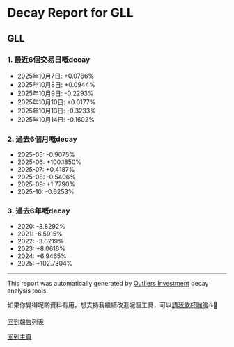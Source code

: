 # Decay Report for GLL

## GLL

### 1. 最近6個交易日嘅decay

- 2025年10月7日: +0.0766%
- 2025年10月8日: +0.0944%
- 2025年10月9日: -0.2293%
- 2025年10月10日: +0.0177%
- 2025年10月13日: -0.3233%
- 2025年10月14日: -0.1602%

### 2. 過去6個月嘅decay

- 2025-05: -0.9075%
- 2025-06: +100.1850%
- 2025-07: +0.4187%
- 2025-08: -0.5406%
- 2025-09: +1.7790%
- 2025-10: -0.6253%

### 3. 過去6年嘅decay

- 2020: -8.8292%
- 2021: -6.5915%
- 2022: -3.6219%
- 2023: +8.0616%
- 2024: +6.9465%
- 2025: +102.7304%

------------------------------
This report was automatically generated by [Outliers Investment](https://outliersecon.github.io/Outliers-Investment/) decay analysis tools.

如果你覺得呢啲資料有用，想支持我繼續改進呢個工具，可以[請我飲杯咖啡](https://buymeacoffee.com/outliersecon)☕🙏

[回到報告列表](https://outliersecon.github.io/Outliers-Investment/reports/reports_public)

[回到主頁](https://outliersecon.github.io/Outliers-Investment/)
